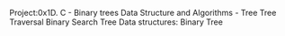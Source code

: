 Project:0x1D. C - Binary trees
Data Structure and Algorithms - Tree
Tree Traversal
Binary Search Tree
Data structures: Binary Tree
